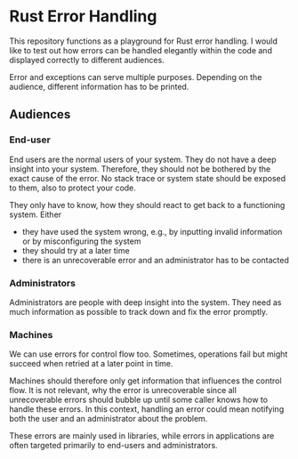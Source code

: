 # Rust Error Handling

This repository functions as a playground for Rust error handling. I would like to test out how errors can be handled elegantly within the code and displayed correctly to different audiences.

Error and exceptions can serve multiple purposes. Depending on the audience, different information has to be printed.

## Audiences

### End-user

End users are the normal users of your system. They do not have a deep insight into your system. Therefore, they should not be bothered by the exact cause of the error. No stack trace or system state should be exposed to them, also to protect your code.

They only have to know, how they should react to get back to a functioning system. Either

- they have used the system wrong, e.g., by inputting invalid information or by misconfiguring the system
- they should try at a later time
- there is an unrecoverable error and an administrator has to be contacted


### Administrators

Administrators are people with deep insight into the system. They need as much information as possible to track down and fix the error promptly.


### Machines

We can use errors for control flow too. Sometimes, operations fail but might succeed when retried at a later point in time. 

Machines should therefore only get information that influences the control flow. It is not relevant, why the error is unrecoverable since all unrecoverable errors should bubble up until some caller knows how to handle these errors. In this context, handling an error could mean notifying both the user and an administrator about the problem.

These errors are mainly used in libraries, while errors in applications are often targeted primarily to end-users and administrators.